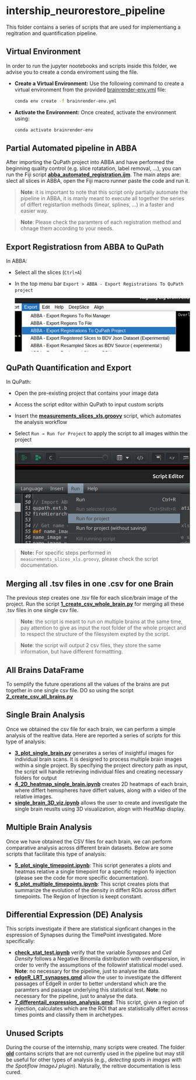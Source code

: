 # intership_neurorestore_pipeline

This folder contains a series of scripts that are used for implementiang a regitration and quantification pipeline.

## Virtual Environment
In order to run the jupyter nootebooks and scripts inside this folder, we advise you to create a conda enviroment using the []() file.

   - **Create a Virtual Environment:**
     Use the following command to create a virtual environment from the provided [brainrender-env.yml](assets/yml/brainrender-env.yml) file:
     ```bash
     conda env create -f brainrender-env.yml
     ```

   - **Activate the Environment:**
     Once created, activate the environment using:
     ```bash
     conda activate brainrender-env
     ```

## Partial Automated pipeline in ABBA
After importing the QuPath project into ABBA and have performed the beginning quality control (e.g. slice rotatation, label removal, ...), you can run the Fiji script **[abba_automated_registration.ijm](ABBA_scripts/abba_automated_registration.ijm)**. The main ateps are: slect all slices in ABBA, open  the Fiji macro runner paste the code and run it.
> **Note**:  it is important to note that this script only partially automate the pipeline in ABBA, it is manly meant to execute all together the series of differt registartion methods (linear, splines, ...) in a faster and easier way. 

> **Note**: Please check the paramters of each registration method and chnage them according to your needs.


## Export Registratiosn from ABBA to QuPath
In ABBA:
- Select all the slices (`Ctrl+A`)
- In the top menu bar `Export > ABBA - Export Registrations To QuPath project`

    ![...](assets/images/abba_export.png)

## QuPath Quantification and Export
In QuPath:
- Open the pre-existing project that contains your image data
- Access the script editor within QuPath to input custom scripts
- Insert the **[measurements_slices_xls.groovy](QuPath_scripts/measurements_slices_xls.groovy)** script, which automates the analysis workflow
- Select `Run → Run for Project` to apply the script to all images within the project

    ![...](assets/images/qupath_quantification_script.png)

> **Note:** For specific steps performed in `measurements_slices_xls.groovy`, please check the script documentation.

## Merging all .tsv files in one .csv for one Brain
The previous step creates one .tsv file for each slice/brain image of the project. 
Run the script **[1_create_csv_whole_brain.py](analysis/1_create_csv_whole_brain.py)** for merging all these .tsv files in one single csv file.

>**Note**: the script is meant to run on multiple brains at the same time, pay attention to give as input the root folder of the whole project and to respect the structure of the filesystem expted by the script.

>**Note**: the script will output 2 csv files, they store the same information, but have different formattting.

## All Brains DataFrame
To semplify the future operations all the values of the brains are put together in one single csv file. DO so using the script **[2_create_csv_all_brains.py](analysis/2_create_csv_all_brains.py)**

## Single Brain Analysis
Once we obtained the csv file for each brain, we can perform a simple analysis of the realtive data.
Here are reported a series of scripts for this type of analysis:
- **[3_plot_single_brain.py](analysis/3_plot_single_brain.py)** generates a series of insightful images for individual brain scans. It is designed to process multiple brain images within a single project. By specifying the project directory path as input, the script will handle retrieving individual files and creating necessary folders for output
- **[4_2D_heatmap_single_brain.ipynb](analysis/4_2D_heatmap_single_brain.ipynb)** creates 2D heatmaps of each brain, where differt hemispheres have differt values, along with a video of the relative images.
- **[single_brain_3D_viz.ipynb](analysis/single_brain_3D_viz.ipynb)** allows the user to create and investigate the single brain reuslts using 3D visualization, alogn with HeatMap display.


## Multiple Brain Analysis
Once we have obtained the CSV files for each brain, we can perform comparative analysis across different brain datasets. Below are some scripts that facilitate this type of analysis:

- **[5_plot_single_timepoint.ipynb](analysis/5_plot_single_timepoint.ipynb)**: This script generates a plots and heatmas relative a single timepoint for a specific region fo injection (please see the code for more specific documentation).
- **[6_plot_multiple_timepoints.ipynb](analysis/6_plot_multiple_timepoints.ipynb)**: This script creates plots that summarize the evolution of the density in differt ROIs across differt timepoints. The Region of Injection is keept constant.


## Differential Expression (DE) Analysis
This scripts investigate if there are statistical signficant changes in the espression of Synapses during the TimePoint investigated. More specifically:

- **[check_stat_test.ipynb](analysis/7_DE_analysis/check_stat_test.ipynb)** verify that the variable *Synapses* and *Cell Density* follows a Negative Binomila distribution with overdispersion, in order to verify the assumptions of the followinf statistical model used. **Note**: no necessary for the pipeline, just to analyse the data.
- **[edgeR_LRT_synapses.qmd](analysis/7_DE_analysis/edgeR_LRT_synapses.qmd)** allow the user to investigate the different passages of EdgeR in order to better understand which are the paramters and passage underlying this statistical test. **Note**: no necessary for the pipeline, just to analyse the data.
- **[7_differentail_expression_analysis.qmd](analysis/7_DE_analysis/7_differentail_expression_analysis.qmd)**: This script, given a region of injection, calculates which are the ROI that are statistically differt across times points and classify them in archetypes.


## Unused Scripts
During the course of the internship, many scripts were created. The folder **[old](old/)** contains scripts that are not currently used in the pipeline but may still be useful for other types of analysis (e.g., _detecting spots in images with the Spotiflow ImageJ plugin_). Naturally, the reltive documentation is less cured.








